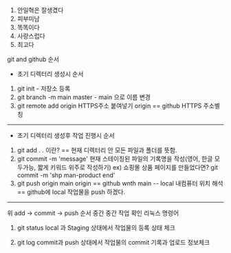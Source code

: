 1. 안일혁은 잘생겼다
2. 피부미남
3. 똑똑이다
4. 사랑스럽다
5. 최고다

git and github 순서
* 초기 디렉터리 생성시 순서
1. git init - 저장소 등록
2. git branch -m main
        master - main 으로 이름 변경
3. git remote add origin HTTPS주소 붙여넣기
    origin == github HTTPS 주소별칭
----------------------------------------------
* 초기 디렉터리 생성후 작업 진행시 순서

1. git add .
    . 이란? == 현재 디렉터리 안 모든 파일과 폴더를 뜻함.
2. git commit -m 'message'
    현재 스테이징된 파일의 기록명을 작성(영어, 한글 모두가능, 짧게 키워드 위주로 작성하기)
    ex) 쇼핑몰 상품 페이지를 만들었다면?
        git commit -m 'shp man-product end'
3. git push origin main
    origin == github wnth
    main -- local 내컴퓨터 위치
    해석 == github에 local 작업물을 push 하겠다.
-----------------------------------------------
위 add -> commit -> push 순서 중간 중간 작업 확인 리눅스 명령어

1. git status 
    local 과 Staging 상태에서 작업물의 등록 상태 체크

2. git log
    commit과 push 상태에서 작업물의 commit 기록과 업로드 정보체크